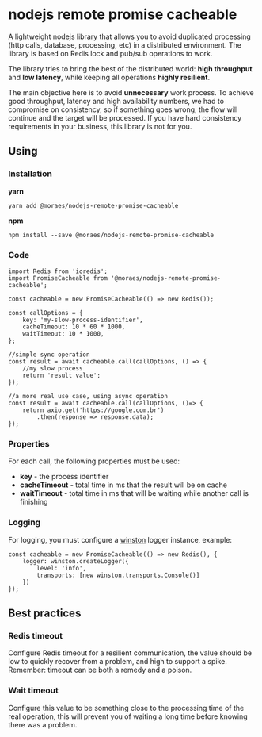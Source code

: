 # nodejs remote promise cacheable

A lightweight nodejs library that allows you to avoid duplicated processing (http calls, database, processing, etc) in a distributed environment. The library is based on Redis lock and pub/sub operations to work.

The library tries to bring the best of the distributed world: **high throughput** and **low latency**, while keeping all operations **highly resilient**.

The main objective here is to avoid **unnecessary** work process. To achieve good throughput, latency and high availability numbers, we had to compromise on consistency, so if something goes wrong, the flow will continue and the target will be processed. If you have hard consistency requirements in your business, this library is not for you.

## Using

### Installation

**yarn**

```
yarn add @moraes/nodejs-remote-promise-cacheable
```

**npm**

```
npm install --save @moraes/nodejs-remote-promise-cacheable
```

### Code

```
import Redis from 'ioredis';
import PromiseCacheable from '@moraes/nodejs-remote-promise-cacheable';

const cacheable = new PromiseCacheable(() => new Redis());

const callOptions = {
    key: 'my-slow-process-identifier',
    cacheTimeout: 10 * 60 * 1000,
    waitTimeout: 10 * 1000,
};

//simple sync operation
const result = await cacheable.call(callOptions, () => {
    //my slow process
    return 'result value';
});

//a more real use case, using async operation
const result = await cacheable.call(callOptions, ()=> {
    return axio.get('https://google.com.br')
        .then(response => response.data);
});

```

### Properties

For each call, the following properties must be used:

-   **key** - the process identifier
-   **cacheTimeout** - total time in ms that the result will be on cache
-   **waitTimeout** - total time in ms that will be waiting while another call is finishing

### Logging

For logging, you must configure a [winston](https://www.npmjs.com/package/winston) logger instance, example:

```
const cacheable = new PromiseCacheable(() => new Redis(), {
    logger: winston.createLogger({
        level: 'info',
        transports: [new winston.transports.Console()]
    })
});
```

## Best practices

### Redis timeout

Configure Redis timeout for a resilient communication, the value should be low to quickly recover from a problem, and high to support a spike. Remember: timeout can be both a remedy and a poison.

### Wait timeout

Configure this value to be something close to the processing time of the real operation, this will prevent you of waiting a long time before knowing there was a problem.
